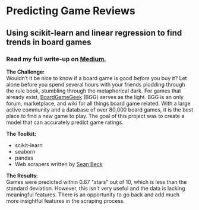 # Predicting Game Reviews
## Using scikit-learn and linear regression to find trends in board games

### Read my full write-up on [Medium.](https://medium.com/@galen.ballew/board-games-meet-machine-learning-34026870f8d5#.nkv6s5tyh)


**The Challenge:**  
Wouldn’t it be nice to know if a board game is good *before* you buy it? Let alone before you spend several hours with your friends plodding through the rule book, stumbling through the metaphorical dark. For games that already exist, [BoardGameGeek](https://boardgamegeek.com/) (BGG) serves as the light. BGG is an only forum, marketplace, and wiki for all things board game related. With a large active community and a database of over 80,000 board games, it is the best place to find a new game to play. The goal of this project was to create a model that can accurately predict game ratings.

 **The Toolkit:**
 * scikit-learn
 * seaborn
 * pandas
 * Web scrapers written by [Sean Beck](https://github.com/ThaWeatherman/scrapers)


**The Results:**  
Games were predicted within 0.67 "stars" out of 10, which is less than the standard deviation. However, this isn't very useful and the data is lacking meaningful features. There is an opportunity to go back and add much more insightful features in the scraping process.  
